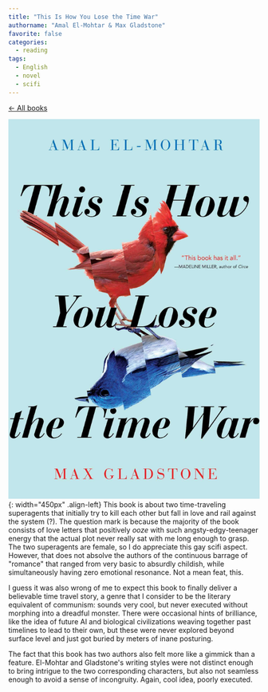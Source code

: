 ```yaml
---
title: "This Is How You Lose the Time War"
authorname: "Amal El-Mohtar & Max Gladstone"
favorite: false
categories:
  - reading
tags:
  - English
  - novel
  - scifi
---
```

<span style="color:gray">[← All books](https://www.kaito.co/reading/)</span>  

![image-left](/images/reading/thisishowyoulosethetimewar.jpeg){: width="450px" .align-left} 
This book is about two time-traveling superagents that initially try to kill each other but fall in love and rail against the system (?). The question mark is because the majority of the book consists of love letters that positively *ooze* with such angsty-edgy-teenager energy that the actual plot never really sat with me long enough to grasp. The two superagents are female, so I do appreciate this gay scifi aspect. However, that does not absolve the authors of the continuous barrage of "romance" that ranged from very basic to absurdly childish, while simultaneously having zero emotional resonance. Not a mean feat, this.   

I guess it was also wrong of me to expect this book to finally deliver a believable time travel story, a genre that I consider to be the literary equivalent of communism: sounds very cool, but never executed without morphing into a dreadful monster. There were occasional hints of brilliance, like the idea of future AI and biological civilizations weaving together past timelines to lead to their own, but these were never explored beyond surface level and just got buried by meters of inane posturing.

The fact that this book has two authors also felt more like a gimmick than a feature. El-Mohtar and Gladstone's writing styles were not distinct enough to bring intrigue to the two corresponding characters, but also not seamless enough to avoid a sense of incongruity. Again, cool idea, poorly executed.



